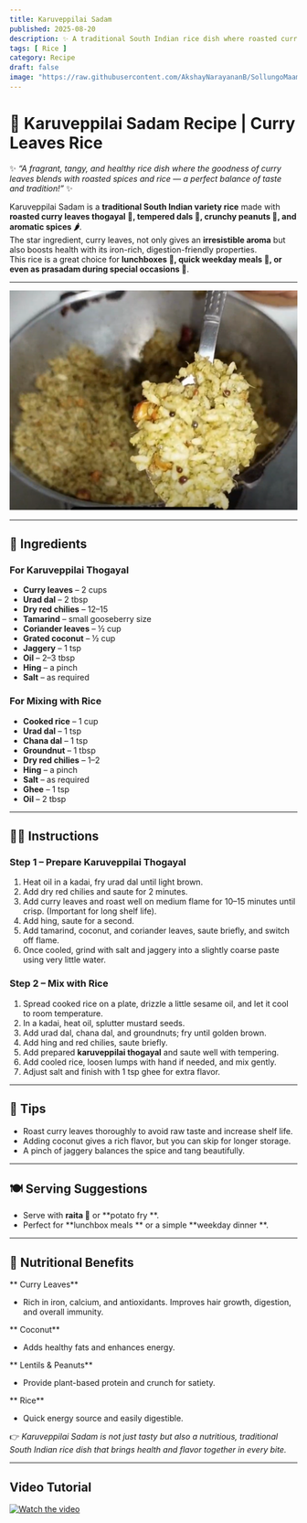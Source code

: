 ```yaml
---
title: Karuveppilai Sadam  
published: 2025-08-20  
description: ✨ A traditional South Indian rice dish where roasted curry leaves meet tangy thogayal and tempered spices — flavorful, aromatic, and healthy! ✨  
tags: [ Rice ]  
category: Recipe  
draft: false  
image: "https://raw.githubusercontent.com/AkshayNarayananB/SollungoMaami/master/images/karuveppilaisadam.png"  
---
```


# 🌿 Karuveppilai Sadam Recipe | Curry Leaves Rice  

✨ *“A fragrant, tangy, and healthy rice dish where the goodness of curry leaves blends with roasted spices and rice — a perfect balance of taste and tradition!”* ✨  

Karuveppilai Sadam is a **traditional South Indian variety rice** made with **roasted curry leaves thogayal 🌿, tempered dals 🫘, crunchy peanuts 🥜, and aromatic spices 🌶️**.  
The star ingredient, curry leaves, not only gives an **irresistible aroma** but also boosts health with its iron-rich, digestion-friendly properties.  
This rice is a great choice for **lunchboxes 🍱, quick weekday meals 🍲, or even as prasadam during special occasions 🙏**.  

---

![karuveppilaisadam](https://raw.githubusercontent.com/AkshayNarayananB/SollungoMaami/master/images/karuveppilaisadam.png)  

---

## 🛒 Ingredients  

### For Karuveppilai Thogayal  
-  **Curry leaves** – 2 cups  
-  **Urad dal** – 2 tbsp  
-  **Dry red chilies** – 12–15  
-  **Tamarind** – small gooseberry size  
-  **Coriander leaves** – ½ cup  
-  **Grated coconut** – ½ cup  
-  **Jaggery** – 1 tsp  
-  **Oil** – 2–3 tbsp  
-  **Hing** – a pinch  
-  **Salt** – as required  

### For Mixing with Rice  
-  **Cooked rice** – 1 cup  
-  **Urad dal** – 1 tsp  
-  **Chana dal** – 1 tsp  
-  **Groundnut** – 1 tbsp  
-  **Dry red chilies** – 1–2  
-  **Hing** – a pinch  
-  **Salt** – as required  
-  **Ghee** – 1 tsp  
-  **Oil** – 2 tbsp  

---

## 👩‍🍳 Instructions  

### Step 1 – Prepare Karuveppilai Thogayal  
1. Heat oil in a kadai, fry urad dal until light brown.  
2. Add dry red chilies and saute for 2 minutes.  
3. Add curry leaves and roast well on medium flame for 10–15 minutes until crisp. (Important for long shelf life).  
4. Add hing, saute for a second.  
5. Add tamarind, coconut, and coriander leaves, saute briefly, and switch off flame.  
6. Once cooled, grind with salt and jaggery into a slightly coarse paste using very little water.  

### Step 2 – Mix with Rice  
1. Spread cooked rice on a plate, drizzle a little sesame oil, and let it cool to room temperature.  
2. In a kadai, heat oil, splutter mustard seeds.  
3. Add urad dal, chana dal, and groundnuts; fry until golden brown.  
4. Add hing and red chilies, saute briefly.  
5. Add prepared **karuveppilai thogayal** and saute well with tempering.  
6. Add cooled rice, loosen lumps with hand if needed, and mix gently.  
7. Adjust salt and finish with 1 tsp ghee for extra flavor.  

---

## 🌟 Tips  

-  Roast curry leaves thoroughly to avoid raw taste and increase shelf life.  
-  Adding coconut gives a rich flavor, but you can skip for longer storage.  
-  A pinch of jaggery balances the spice and tang beautifully.  

---

## 🍽️ Serving Suggestions  

- Serve with **raita 🥛** or **potato fry **.  
- Perfect for **lunchbox meals ** or a simple **weekday dinner **.  

---

## 💪 Nutritional Benefits  

** Curry Leaves**  
- Rich in iron, calcium, and antioxidants. Improves hair growth, digestion, and overall immunity.  

** Coconut**  
- Adds healthy fats and enhances energy.  

** Lentils & Peanuts**  
- Provide plant-based protein and crunch for satiety.  

** Rice**  
- Quick energy source and easily digestible.  

👉 *Karuveppilai Sadam is not just tasty but also a nutritious, traditional South Indian rice dish that brings health and flavor together in every bite.*  

---
## Video Tutorial

[![Watch the video](https://img.youtube.com/vi/HuMz6D2RZuA/0.jpg)](https://youtu.be/HuMz6D2RZuA?si=4_7NhqW7KdJ_QjUU)

